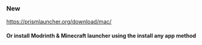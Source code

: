 ### New
https://prismlauncher.org/download/mac/
#### Or install Modrinth & Minecraft launcher using the install any app method
